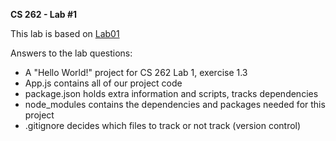 **CS 262 - Lab #1**

This lab is based on [Lab01](https://cs.calvin.edu/courses/cs/262/kvlinden/01introduction/lab.html)

Answers to the lab questions:
* A "Hello World!" project for CS 262 Lab 1, exercise 1.3
* App.js contains all of our project code
* package.json holds extra information and scripts, tracks dependencies
* node_modules contains the dependencies and packages needed for this project
* .gitignore decides which files to track or not track (version control)